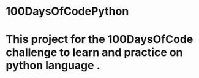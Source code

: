 # 100DaysOfCodePython
# This project for the 100DaysOfCode challenge to learn and practice on python language .
